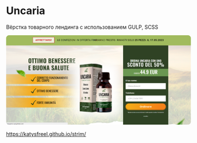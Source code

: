 # Uncaria
Вёрстка товарного лендинга с использованием GULP, SCSS 

![Image](https://github.com/KatySFreel/Uncaria/raw/main/preview.png)

https://katysfreel.github.io/strim/
